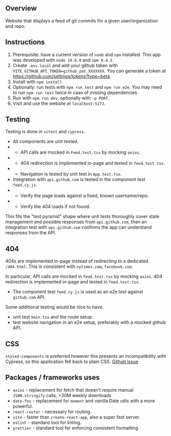 ## Overview

Website that displays a feed of git commits for a given user/organization and repo.

## Instructions

1. Prerequisite: have a current version of `node` and `npm` installed. This app was developed with `node 19.6.0` and `npm 9.4.2`.
1. Create `.env.local` and add your github token with `VITE_GITHUB_API_TOKEN=github_pat_XXXXXXX`. You can generate a token at https://github.com/settings/tokens?type=beta.
1. Install with `npm install`.
1. Optionally: run tests with `npm run test` and `npm run e2e`. You may need to run `npm run test` twice in case of missing dependencies.
1. Run with `npm run dev`, optionally with `-p PORT`.
1. Visit and use the website at `localhost:5173`.

## Testing

Testing is done in `vitest` and `cypress`.

- All components are unit tested.
- - API calls are mocked in `Feed.test.tsx` by mocking `axios`.
- - 404 redirection is implemented in-page and tested in `feed.test.tsx`.
- - Navigation is tested by unit test in `App.test.tsx`.
- Integration with `api.github.com` is tested in the component test `feed.cy.js`.
- - Verify the page loads against a fixed, known username/repo.
- - Verify the 404 loads if not found.

This fits the "test pyramid" shape where unit tests thoroughly cover state management and possible responses from `api.github.com`, then an integration test with `api.github.com` confirms the app can understand responses from the API.

## 404

404s are implemented in-page instead of redirecting to a dedicated `/404.html`. This is consistent with `nytimes.com`, `facebook.com`.

In particular, API calls are mocked in `feed.test.tsx` by mocking `axios`. 404 redirection is implemented in-page and tested in `feed.test.tsx`.

- The component test `feed.cy.js` is used as an e2e test against `github.com` API.

Some additional testing would be nice to have:

- unit test `main.tsx` and the route setup.
- test website navigation in an e2e setup, preferably with a mocked github API.

## CSS

`styled-components` is preferred however this presents an incompatibility with Cypress, so this application fell back to plain CSS. [Github issue](https://github.com/cypress-io/cypress/issues/21434#issuecomment-1441125295)

## Packages / frameworks uses

- `axios` - replacement for fetch that doesn't require manual `JSON.stringify` calls, >30M weekly downloads
- `date-fns` - replacement for `moment` and vanilla Date utils with a more powerful.
- `react-router` - necessary for routing.
- `vite` - faster than `create-react-app`, also a super fast server.
- `eslint` - standard tool for linting.
- `prettier` - standard tool for enforcing consistent formatting.
